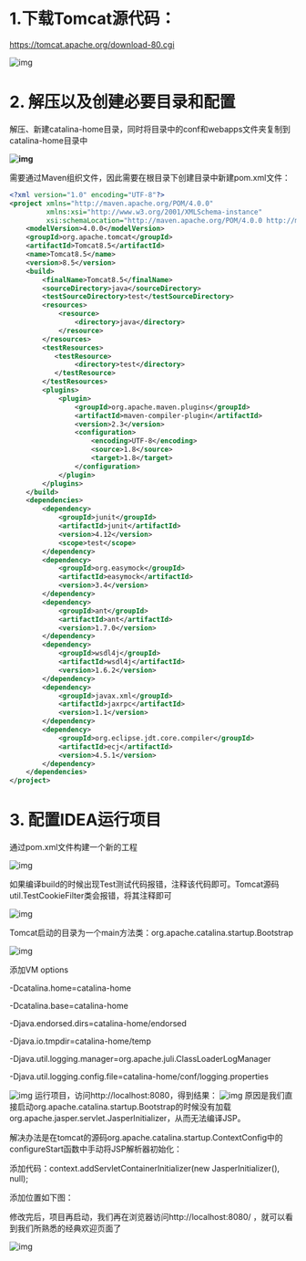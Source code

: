 # **1.下载Tomcat源代码：**

https://tomcat.apache.org/download-80.cgi

 ![img](https://github.com/kunzhao3/img/blob/master/tomcat/1.png)

 

# 2. **解压以及创建必要目录和配置**

解压、新建catalina-home目录，同时将目录中的conf和webapps文件夹复制到catalina-home目录中

 **![img](https://github.com/kunzhao3/img/blob/master/tomcat/2.png)**

 

 

需要通过Maven组织文件，因此需要在根目录下创建目录中新建pom.xml文件：

```xml
<?xml version="1.0" encoding="UTF-8"?>
<project xmlns="http://maven.apache.org/POM/4.0.0"
         xmlns:xsi="http://www.w3.org/2001/XMLSchema-instance"
         xsi:schemaLocation="http://maven.apache.org/POM/4.0.0 http://maven.apache.org/xsd/maven-4.0.0.xsd">
    <modelVersion>4.0.0</modelVersion>
    <groupId>org.apache.tomcat</groupId>
    <artifactId>Tomcat8.5</artifactId>
    <name>Tomcat8.5</name>
    <version>8.5</version>
    <build>
        <finalName>Tomcat8.5</finalName>
        <sourceDirectory>java</sourceDirectory>
        <testSourceDirectory>test</testSourceDirectory>
        <resources>
            <resource>
                <directory>java</directory>
            </resource>
        </resources>
        <testResources>
           <testResource>
                <directory>test</directory>
           </testResource>
        </testResources>
        <plugins>
            <plugin>
                <groupId>org.apache.maven.plugins</groupId>
                <artifactId>maven-compiler-plugin</artifactId>
                <version>2.3</version>
                <configuration>
                    <encoding>UTF-8</encoding>
                    <source>1.8</source>
                    <target>1.8</target>
                </configuration>
            </plugin>
        </plugins>
    </build>
    <dependencies>
        <dependency>
            <groupId>junit</groupId>
            <artifactId>junit</artifactId>
            <version>4.12</version>
            <scope>test</scope>
        </dependency>
        <dependency>
            <groupId>org.easymock</groupId>
            <artifactId>easymock</artifactId>
            <version>3.4</version>
        </dependency>
        <dependency>
            <groupId>ant</groupId>
            <artifactId>ant</artifactId>
            <version>1.7.0</version>
        </dependency>
        <dependency>
            <groupId>wsdl4j</groupId>
            <artifactId>wsdl4j</artifactId>
            <version>1.6.2</version>
        </dependency>
        <dependency>
            <groupId>javax.xml</groupId>
            <artifactId>jaxrpc</artifactId>
            <version>1.1</version>
        </dependency>
        <dependency>
            <groupId>org.eclipse.jdt.core.compiler</groupId>
            <artifactId>ecj</artifactId>
            <version>4.5.1</version>
        </dependency>
    </dependencies>
</project>
```

# 3. **配置IDEA运行项目**

 

通过pom.xml文件构建一个新的工程

 ![img](https://github.com/kunzhao3/img/blob/master/tomcat/3.png)

 



 

 

 

如果编译build的时候出现Test测试代码报错，注释该代码即可。Tomcat源码util.TestCookieFilter类会报错，将其注释即可

 ![img](https://github.com/kunzhao3/img/blob/master/tomcat/4.png)

 

 

 

 

Tomcat启动的目录为一个main方法类：org.apache.catalina.startup.Bootstrap

![img](https://github.com/kunzhao3/img/blob/master/tomcat/5.png)

 


添加VM options

-Dcatalina.home=catalina-home

-Dcatalina.base=catalina-home

-Djava.endorsed.dirs=catalina-home/endorsed

-Djava.io.tmpdir=catalina-home/temp

-Djava.util.logging.manager=org.apache.juli.ClassLoaderLogManager

-Djava.util.logging.config.file=catalina-home/conf/logging.properties

![img](https://github.com/kunzhao3/img/blob/master/tomcat/6.png)
运行项目，访问http://localhost:8080，得到结果：
![img](https://github.com/kunzhao3/img/blob/master/tomcat/7.png)
原因是我们直接启动org.apache.catalina.startup.Bootstrap的时候没有加载org.apache.jasper.servlet.JasperInitializer，从而无法编译JSP。

解决办法是在tomcat的源码org.apache.catalina.startup.ContextConfig中的configureStart函数中手动将JSP解析器初始化：

添加代码：context.addServletContainerInitializer(new JasperInitializer(), null);

添加位置如下图：


 修改完后，项目再启动，我们再在浏览器访问http://localhost:8080/ ，就可以看到我们所熟悉的经典欢迎页面了

![img](https://github.com/kunzhao3/img/blob/master/tomcat/9.png)
